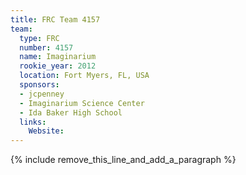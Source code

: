 ```yaml
---
title: FRC Team 4157
team:
  type: FRC
  number: 4157
  name: Imaginarium
  rookie_year: 2012
  location: Fort Myers, FL, USA
  sponsors:
  - jcpenney
  - Imaginarium Science Center
  - Ida Baker High School
  links:
    Website:
---
```


{% include remove_this_line_and_add_a_paragraph %}